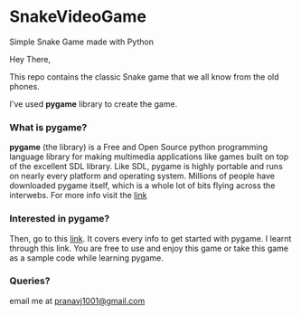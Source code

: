 # SnakeVideoGame
Simple Snake Game made with Python

Hey There,

This repo contains the classic Snake game that we all know from the old phones.

I've used **pygame** library to create the game.

### What is pygame?

**pygame** (the library) is a Free and Open Source python programming language library for making multimedia applications like games built on top of the excellent SDL library. Like SDL, pygame is highly portable and runs on nearly every platform and operating system. Millions of people have downloaded pygame itself, which is a whole lot of bits flying across the interwebs.
For more info visit the [link](https://www.pygame.org/wiki/about)

### Interested in pygame?

Then, go to this [link](https://www.pygame.org/docs/). It covers every info to get started with pygame. I learnt through this link. You are free to use and enjoy this game or take this game as a sample code while learning pygame.

### Queries?

email me at pranavj1001@gmail.com
